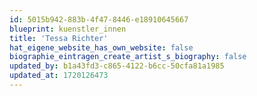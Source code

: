 ```yaml
---
id: 5015b942-883b-4f47-8446-e18910645667
blueprint: kuenstler_innen
title: 'Tessa Richter'
hat_eigene_website_has_own_website: false
biographie_eintragen_create_artist_s_biography: false
updated_by: b1a43fd3-c865-4122-b6cc-50cfa81a1985
updated_at: 1720126473
---
```

